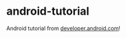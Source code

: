 # android-tutorial

Android tutorial from [developer.android.com](http://developer.android.com/training/index.html)!